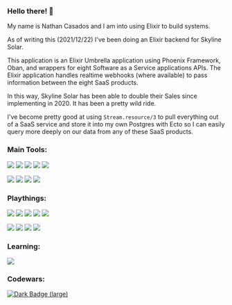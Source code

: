 ### Hello there! 👋

My name is Nathan Casados and I am into using Elixir to build systems.

As of writing this (2021/12/22) I've been doing an Elixir backend for Skyline Solar.

This application is an Elixir Umbrella application using Phoenix Framework, Oban, and wrappers for eight Software as a Service applications APIs. The Elixir application handles realtime webhooks (where available) to pass information between the eight SaaS products.

In this way, Skyline Solar has been able to double their Sales since implementing in 2020. It has been a pretty wild ride.

I've become pretty good at using `Stream.resource/3` to pull everything out of a SaaS service and store it into my own Postgres with Ecto so I can easily query more deeply on our data from any of these SaaS products.

### Main Tools:
<img id="phoenix_framework" src="https://img.shields.io/badge/phoenix_framework-E95122?style=for-the-badge&logo=phoenix_framework&logoColor=white"> <img id="elixir" src="https://img.shields.io/badge/Elixir-4B275F?style=for-the-badge&logo=elixir&logoColor=white"> <img id="tailwindcss" src="https://img.shields.io/badge/Tailwind_CSS-38B2AC?style=for-the-badge&logo=tailwind-css&logoColor=white"> <img id="alpinejs" src="https://img.shields.io/badge/AlpineJS-8BC0D0?style=for-the-badge&logo=alpine.js&logoColor=black"> <img id="liveview" src="https://img.shields.io/badge/liveview-E95122?style=for-the-badge&logo=liveview&logoColor=white">

<img id="postgresql" src="https://img.shields.io/badge/PostgreSQL-316192?style=for-the-badge&logo=postgresql&logoColor=white"> <img id="visual_studio_code" src="https://img.shields.io/badge/Visual_Studio_Code-0078D4?style=for-the-badge&logo=visual%20studio%20code&logoColor=white"> <img id="docker" src="https://img.shields.io/badge/Docker-2CA5E0?style=for-the-badge&logo=docker&logoColor=white"> <img id="ubuntu" src="https://img.shields.io/badge/Ubuntu-E95420?style=for-the-badge&logo=ubuntu&logoColor=white">

### Playthings:
<img id="gimp" src="https://img.shields.io/badge/gimp-5C5543?style=for-the-badge&logo=gimp&logoColor=white"> <img id="python" src="https://img.shields.io/badge/Python-3776AB?style=for-the-badge&logo=python&logoColor=white"> <img id="npm" src="https://img.shields.io/badge/npm-CB3837?style=for-the-badge&logo=npm&logoColor=white"> <img id="node.js" src="https://img.shields.io/badge/Node.js-339933?style=for-the-badge&logo=nodedotjs&logoColor=white"> <img id="shell_script" src="https://img.shields.io/badge/Shell_Script-121011?style=for-the-badge&logo=gnu-bash&logoColor=white">

<img id="typescript" src="https://img.shields.io/badge/TypeScript-007ACC?style=for-the-badge&logo=typescript&logoColor=white"> <img id="markdown" src="https://img.shields.io/badge/Markdown-000000?style=for-the-badge&logo=markdown&logoColor=white"> <img id="windows" src="https://img.shields.io/badge/Windows-0078D6?style=for-the-badge&logo=windows&logoColor=white"> <img id="postman" src="https://img.shields.io/badge/Postman-FF6C37?style=for-the-badge&logo=Postman&logoColor=white">

### Learning:
<img id="twilio" src="https://img.shields.io/badge/Twilio-F22F46?style=for-the-badge&logo=Twilio&logoColor=white">

### Codewars:
<a href="https://www.codewars.com/users/marth141"><img alt="Dark Badge (large)" class="hidden dark:block" src="https://www.codewars.com/users/marth141/badges/small"></a>
